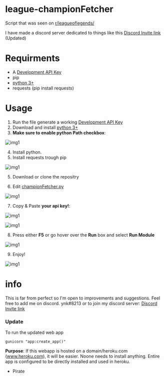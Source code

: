 # league-championFetcher
Script that was seen on [r/leagueoflegends/](https://www.reddit.com/r/leagueoflegends/comments/cctwey/i_created_a_program_to_calculate_how_many_times/)

I have made a discord server dedicated to things like this  [Discord Invite link](https://discordapp.com/invite/gweJvhp) (Updated)



# Requirments
* A [Development API Key](https://developer.riotgames.com/) 
* pip 
* [python 3+](https://www.python.org/downloads/)
* requests (pip install requests)

# Usage

1) Run the file generate a working [Development API Key](https://developer.riotgames.com/)
2) Download and install [python 3+](https://www.python.org/downloads/) 
3) **Make sure to enable python Path checkbox**: 

![img1](https://i.imgur.com/2sfqDju.png)

4) Install python.
5) Install requests trough pip

![img1](https://i.imgur.com/M3nhH0M.png)

5) Download or clone the repositry 

6) Edit [championFetcher.py](https://github.com/YannickDC/league-championFetcher/blob/master/championFetcher.py) 

![img1](https://i.imgur.com/Ld9EPp0.png)

7) Copy & Paste **your api key!**: 

![img1](https://i.imgur.com/kSpXkyO.png)

![img1](https://i.imgur.com/L8oeLEF.png)

8) Press either **F5** or go hover over the **Run** box and select **Run Module** 

![img1](https://i.imgur.com/HBilqob.png)

9) Enjoy!

![img1](https://i.imgur.com/GYNjDf9.png)


# info
This is far from perfect so I'm open to improvements and suggestions. 
Feel free to add me on discord. ynk#8213 or to join my discord server: [Discord Invite link](https://discordapp.com/invite/gweJvhp)


### Update
To run the updated web app

    gunicorn "app:create_app()"
    
**Purpose**: If this webapp is hosted on a domain/heroku.com (www.heroku.com), it will be easier.
Noone needs to install anything. Entire app is configured to be directly installed and used in heroku.
- Pirate
